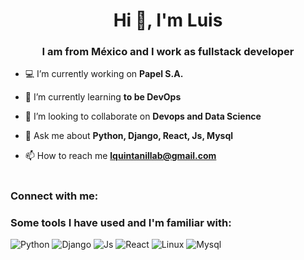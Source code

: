 <h1 align="center">Hi 👋, I'm Luis</h1>
<h3 align="center">I am from México and I work as fullstack developer</h3>

- 💻 I’m currently working on **Papel S.A.**

- 🌱 I’m currently learning **to be DevOps**

- 🔭 I’m looking to collaborate on **Devops and Data Science**

- 💬 Ask me about **Python, Django, React, Js, Mysql**

- 📫 How to reach me **lquintanillab@gmail.com**

<h1 align="center"></h1>

<h3 align="left">Connect with me:</h3>
<p align="left">

<!-- </p>
<h1 align="center"></h1>
<h3 align="left">Languages and Tools:</h3>
<p align="left"> </p> -->

### Some tools I have used and I'm familiar with:

![Python](https://img.shields.io/badge/-Python-623CE4?style=flat-square&logo=python&logoColor=white)
![Django](https://img.shields.io/badge/-Django-4EAA25?style=flat-square&logo=django&logoColor=white)
![Js](https://img.shields.io/badge/-Javascript-FCC624?style=flat-square&logo=javascript&logoColor=white)
![React](https://img.shields.io/badge/-React-339933?style=flat-square&logo=react&logoColor=white)
![Linux](https://img.shields.io/badge/-Linux-232F3E?style=flat-square&logo=linux&logoColor=white)
![Mysql](https://img.shields.io/badge/-Mysql-0089D6?style=flat-square&logo=mysql&logoColor=white)

<!--
**lquintanillab06/lquintanillab06** is a ✨ _special_ ✨ repository because its `README.md` (this file) appears on your GitHub profile.

Here are some ideas to get you started:

- 🔭 I’m currently working on ...
- 🌱 I’m currently learning ...
- 👯 I’m looking to collaborate on ...
- 🤔 I’m looking for help with ...
- 💬 Ask me about ...
- 📫 How to reach me: ...
- 😄 Pronouns: ...
- ⚡ Fun fact: ...
-->
